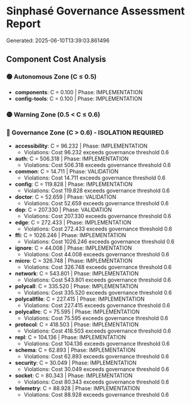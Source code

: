 # Sinphasé Governance Assessment Report
Generated: 2025-06-10T13:39:03.861496

## Component Cost Analysis

### 🟢 Autonomous Zone (C ≤ 0.5)

- **components**: C = 0.100 | Phase: IMPLEMENTATION
- **config-tools**: C = 0.100 | Phase: IMPLEMENTATION

### 🟡 Warning Zone (0.5 < C ≤ 0.6)


### 🔴 Governance Zone (C > 0.6) - ISOLATION REQUIRED

- **accessibility**: C = 96.232 | Phase: IMPLEMENTATION
  - Violations: Cost 96.232 exceeds governance threshold 0.6
- **auth**: C = 506.318 | Phase: IMPLEMENTATION
  - Violations: Cost 506.318 exceeds governance threshold 0.6
- **common**: C = 14.711 | Phase: VALIDATION
  - Violations: Cost 14.711 exceeds governance threshold 0.6
- **config**: C = 119.828 | Phase: IMPLEMENTATION
  - Violations: Cost 119.828 exceeds governance threshold 0.6
- **doctor**: C = 52.659 | Phase: VALIDATION
  - Violations: Cost 52.659 exceeds governance threshold 0.6
- **dop**: C = 207.330 | Phase: VALIDATION
  - Violations: Cost 207.330 exceeds governance threshold 0.6
- **edge**: C = 272.433 | Phase: IMPLEMENTATION
  - Violations: Cost 272.433 exceeds governance threshold 0.6
- **ffi**: C = 1026.246 | Phase: IMPLEMENTATION
  - Violations: Cost 1026.246 exceeds governance threshold 0.6
- **ignore**: C = 44.008 | Phase: IMPLEMENTATION
  - Violations: Cost 44.008 exceeds governance threshold 0.6
- **micro**: C = 326.748 | Phase: IMPLEMENTATION
  - Violations: Cost 326.748 exceeds governance threshold 0.6
- **network**: C = 543.801 | Phase: IMPLEMENTATION
  - Violations: Cost 543.801 exceeds governance threshold 0.6
- **polycall**: C = 335.520 | Phase: IMPLEMENTATION
  - Violations: Cost 335.520 exceeds governance threshold 0.6
- **polycallfile**: C = 227.415 | Phase: IMPLEMENTATION
  - Violations: Cost 227.415 exceeds governance threshold 0.6
- **polycallrc**: C = 75.595 | Phase: IMPLEMENTATION
  - Violations: Cost 75.595 exceeds governance threshold 0.6
- **protocol**: C = 418.503 | Phase: IMPLEMENTATION
  - Violations: Cost 418.503 exceeds governance threshold 0.6
- **repl**: C = 104.136 | Phase: IMPLEMENTATION
  - Violations: Cost 104.136 exceeds governance threshold 0.6
- **schema**: C = 62.893 | Phase: IMPLEMENTATION
  - Violations: Cost 62.893 exceeds governance threshold 0.6
- **security**: C = 30.049 | Phase: IMPLEMENTATION
  - Violations: Cost 30.049 exceeds governance threshold 0.6
- **socket**: C = 80.343 | Phase: IMPLEMENTATION
  - Violations: Cost 80.343 exceeds governance threshold 0.6
- **telemetry**: C = 88.928 | Phase: IMPLEMENTATION
  - Violations: Cost 88.928 exceeds governance threshold 0.6